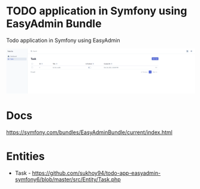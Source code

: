 # TODO application in Symfony using EasyAdmin Bundle
Todo application in Symfony using EasyAdmin

![Admin screenshot](https://github.com/sukhoy94/todo-app-easyadmin-symfony6/blob/master/public/images/ea-preview.png)

# Docs

https://symfony.com/bundles/EasyAdminBundle/current/index.html

# Entities

* Task - https://github.com/sukhoy94/todo-app-easyadmin-symfony6/blob/master/src/Entity/Task.php
